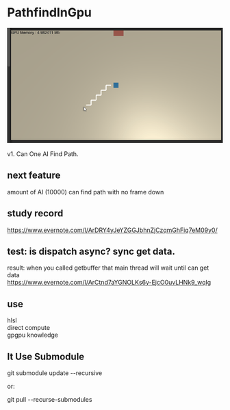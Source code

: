 # PathfindInGpu

![](pathfindInGPU.gif)

v1. Can One AI Find Path.

## next feature
amount of AI (10000) can find path with no frame down

## study record   
https://www.evernote.com/l/ArDRY4yJeYZGGJbhnZjCzqmGhFiq7eM09y0/  

## test: is dispatch async? sync get data. 
result: when you called getbuffer that main thread will wait until can get data  
https://www.evernote.com/l/ArCtnd7aYGNOLKs6y-EjcO0uvLHNk9_wqlg  



## use
hlsl  
direct compute  
gpgpu knowledge  


## It Use Submodule  

git submodule update --recursive

or:

git pull --recurse-submodules
